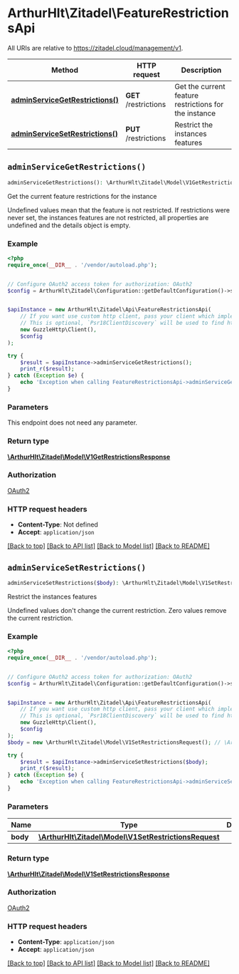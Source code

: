 # ArthurHlt\Zitadel\FeatureRestrictionsApi

All URIs are relative to https://zitadel.cloud/management/v1.

Method | HTTP request | Description
------------- | ------------- | -------------
[**adminServiceGetRestrictions()**](FeatureRestrictionsApi.md#adminServiceGetRestrictions) | **GET** /restrictions | Get the current feature restrictions for the instance
[**adminServiceSetRestrictions()**](FeatureRestrictionsApi.md#adminServiceSetRestrictions) | **PUT** /restrictions | Restrict the instances features


## `adminServiceGetRestrictions()`

```php
adminServiceGetRestrictions(): \ArthurHlt\Zitadel\Model\V1GetRestrictionsResponse
```

Get the current feature restrictions for the instance

Undefined values mean that the feature is not restricted. If restrictions were never set, the instances features are not restricted, all properties are undefined and the details object is empty.

### Example

```php
<?php
require_once(__DIR__ . '/vendor/autoload.php');


// Configure OAuth2 access token for authorization: OAuth2
$config = ArthurHlt\Zitadel\Configuration::getDefaultConfiguration()->setAccessToken('YOUR_ACCESS_TOKEN');


$apiInstance = new ArthurHlt\Zitadel\Api\FeatureRestrictionsApi(
    // If you want use custom http client, pass your client which implements `Psr\Http\Client\ClientInterface`.
    // This is optional, `Psr18ClientDiscovery` will be used to find http client. For instance `GuzzleHttp\Client` implements that interface
    new GuzzleHttp\Client(),
    $config
);

try {
    $result = $apiInstance->adminServiceGetRestrictions();
    print_r($result);
} catch (Exception $e) {
    echo 'Exception when calling FeatureRestrictionsApi->adminServiceGetRestrictions: ', $e->getMessage(), PHP_EOL;
}
```

### Parameters

This endpoint does not need any parameter.

### Return type

[**\ArthurHlt\Zitadel\Model\V1GetRestrictionsResponse**](../Model/V1GetRestrictionsResponse.md)

### Authorization

[OAuth2](../../README.md#OAuth2)

### HTTP request headers

- **Content-Type**: Not defined
- **Accept**: `application/json`

[[Back to top]](#) [[Back to API list]](../../README.md#endpoints)
[[Back to Model list]](../../README.md#models)
[[Back to README]](../../README.md)

## `adminServiceSetRestrictions()`

```php
adminServiceSetRestrictions($body): \ArthurHlt\Zitadel\Model\V1SetRestrictionsResponse
```

Restrict the instances features

Undefined values don't change the current restriction. Zero values remove the current restriction.

### Example

```php
<?php
require_once(__DIR__ . '/vendor/autoload.php');


// Configure OAuth2 access token for authorization: OAuth2
$config = ArthurHlt\Zitadel\Configuration::getDefaultConfiguration()->setAccessToken('YOUR_ACCESS_TOKEN');


$apiInstance = new ArthurHlt\Zitadel\Api\FeatureRestrictionsApi(
    // If you want use custom http client, pass your client which implements `Psr\Http\Client\ClientInterface`.
    // This is optional, `Psr18ClientDiscovery` will be used to find http client. For instance `GuzzleHttp\Client` implements that interface
    new GuzzleHttp\Client(),
    $config
);
$body = new \ArthurHlt\Zitadel\Model\V1SetRestrictionsRequest(); // \ArthurHlt\Zitadel\Model\V1SetRestrictionsRequest

try {
    $result = $apiInstance->adminServiceSetRestrictions($body);
    print_r($result);
} catch (Exception $e) {
    echo 'Exception when calling FeatureRestrictionsApi->adminServiceSetRestrictions: ', $e->getMessage(), PHP_EOL;
}
```

### Parameters

Name | Type | Description  | Notes
------------- | ------------- | ------------- | -------------
 **body** | [**\ArthurHlt\Zitadel\Model\V1SetRestrictionsRequest**](../Model/V1SetRestrictionsRequest.md)|  |

### Return type

[**\ArthurHlt\Zitadel\Model\V1SetRestrictionsResponse**](../Model/V1SetRestrictionsResponse.md)

### Authorization

[OAuth2](../../README.md#OAuth2)

### HTTP request headers

- **Content-Type**: `application/json`
- **Accept**: `application/json`

[[Back to top]](#) [[Back to API list]](../../README.md#endpoints)
[[Back to Model list]](../../README.md#models)
[[Back to README]](../../README.md)
